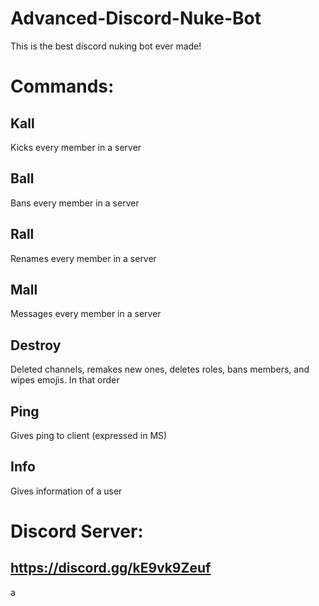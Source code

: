 # Advanced-Discord-Nuke-Bot
This is the best discord nuking bot ever made!

# Commands:

## Kall
Kicks every member in a server
## Ball
Bans every member in a server
## Rall
Renames every member in a server
## Mall
Messages every member in a server
## Destroy
Deleted channels, remakes new ones, deletes roles, bans members, and wipes emojis. In that order
## Ping
Gives ping to client (expressed in MS)
## Info
Gives information of a user

# Discord Server:
## https://discord.gg/kE9vk9Zeuf
a
